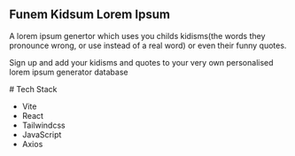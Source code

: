 ## Funem Kidsum Lorem Ipsum
A lorem ipsum genertor which uses you childs kidisms(the words they pronounce wrong, or use instead of a real word) or even their funny quotes.

Sign up and add your kidisms and quotes to your very own personalised lorem ipsum generator database

# Tech Stack

- Vite
- React
- Tailwindcss
- JavaScript
- Axios
